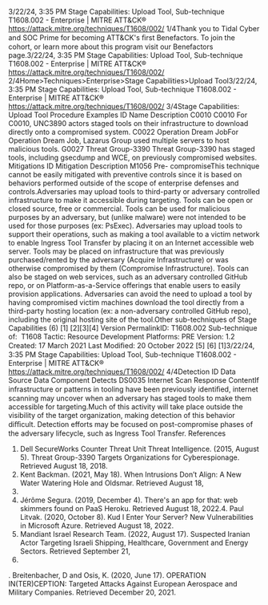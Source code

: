 3/22/24, 3:35 PM Stage Capabilities: Upload Tool, Sub-technique T1608.002 - Enterprise | MITRE ATT&CK®
https://attack.mitre.org/techniques/T1608/002/ 1/4Thank you to Tidal Cyber and SOC Prime for becoming ATT&CK's ﬁrst Benefactors. To join the cohort, or learn more about this program visit our
Benefactors page.3/22/24, 3:35 PM Stage Capabilities: Upload Tool, Sub-technique T1608.002 - Enterprise | MITRE ATT&CK®
https://attack.mitre.org/techniques/T1608/002/ 2/4Home>Techniques>Enterprise>Stage Capabilities>Upload Tool3/22/24, 3:35 PM Stage Capabilities: Upload Tool, Sub-technique T1608.002 - Enterprise | MITRE ATT&CK®
https://attack.mitre.org/techniques/T1608/002/ 3/4Stage Capabilities: Upload Tool
Procedure Examples
ID Name Description
C0010 C0010 For C0010, UNC3890 actors staged tools on their infrastructure to download directly onto a
compromised system.
C0022 Operation Dream
JobFor Operation Dream Job, Lazarus Group used multiple servers to host malicious tools.
G0027 Threat Group-3390 Threat Group-3390 has staged tools, including gsecdump and WCE, on previously compromised
websites.
Mitigations
ID Mitigation Description
M1056 Pre-
compromiseThis technique cannot be easily mitigated with preventive controls since it is based on behaviors performed
outside of the scope of enterprise defenses and controls.Adversaries may upload tools to third-party or adversary controlled infrastructure to make it accessible during targeting. Tools can be open
or closed source, free or commercial. Tools can be used for malicious purposes by an adversary, but (unlike malware) were not intended to
be used for those purposes (ex: PsExec). Adversaries may upload tools to support their operations, such as making a tool available to a
victim network to enable Ingress Tool Transfer by placing it on an Internet accessible web server.
Tools may be placed on infrastructure that was previously purchased/rented by the adversary (Acquire Infrastructure) or was otherwise
compromised by them (Compromise Infrastructure). Tools can also be staged on web services, such as an adversary controlled GitHub
repo, or on Platform-as-a-Service offerings that enable users to easily provision applications.
Adversaries can avoid the need to upload a tool by having compromised victim machines download the tool directly from a third-party
hosting location (ex: a non-adversary controlled GitHub repo), including the original hosting site of the tool.Other sub-techniques of Stage Capabilities (6)
[1]
[2][3][4]
Version PermalinkID: T1608.002
Sub-technique of:  T1608
 
Tactic: Resource Development
 
Platforms: PRE
Version: 1.2
Created: 17 March 2021
Last Modiﬁed: 20 October 2022
[5]
[6]
[1]3/22/24, 3:35 PM Stage Capabilities: Upload Tool, Sub-technique T1608.002 - Enterprise | MITRE ATT&CK®
https://attack.mitre.org/techniques/T1608/002/ 4/4Detection
ID Data Source Data Component Detects
DS0035 Internet Scan Response
ContentIf infrastructure or patterns in tooling have been previously identiﬁed, internet scanning may
uncover when an adversary has staged tools to make them accessible for targeting.Much
of this activity will take place outside the visibility of the target organization, making
detection of this behavior diﬃcult. Detection efforts may be focused on post-compromise
phases of the adversary lifecycle, such as Ingress Tool Transfer.
References
1. Dell SecureWorks Counter Threat Unit Threat Intelligence.
(2015, August 5). Threat Group-3390 Targets Organizations
for Cyberespionage. Retrieved August 18, 2018.
2. Kent Backman. (2021, May 18). When Intrusions Don’t Align: A
New Water Watering Hole and Oldsmar. Retrieved August 18,
2022.
3. Jérôme Segura. (2019, December 4). There's an app for that:
web skimmers found on PaaS Heroku. Retrieved August 18,
2022.4. Paul Litvak. (2020, October 8). Kud I Enter Your Server? New
Vulnerabilities in Microsoft Azure. Retrieved August 18, 2022.
5. Mandiant Israel Research Team. (2022, August 17). Suspected
Iranian Actor Targeting Israeli Shipping, Healthcare,
Government and Energy Sectors. Retrieved September 21,
2022.
 . Breitenbacher, D and Osis, K. (2020, June 17). OPERATION
IN(TER)CEPTION: Targeted Attacks Against European
Aerospace and Military Companies. Retrieved December 20,
2021.